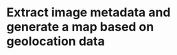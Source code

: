 # Extract image metadata and generate a map based on geolocation data

<!-- https://www.google.com/maps/dir/?api=1&origin=48.8566,2.3522&destination=45.764,4.8357

https://www.google.com/maps/dir/?api=1&origin=48.8566,2.3522&destination=43.2965,5.3698&waypoints=45.764,4.8357|43.6047,1.4442 -->
